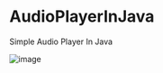 # AudioPlayerInJava

Simple Audio Player In Java

![image](https://user-images.githubusercontent.com/69816206/148655412-df608121-a84d-4e1e-aa15-a6cb350270e2.png)
